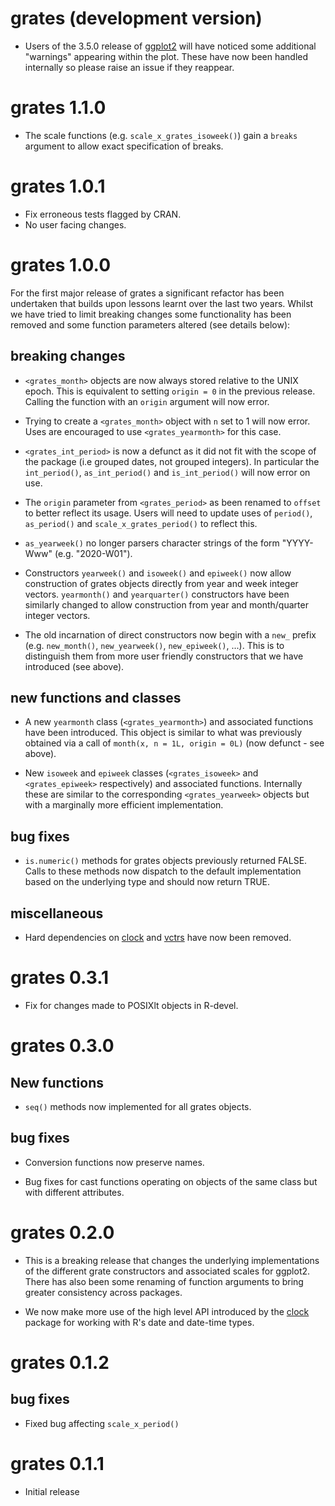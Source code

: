# grates (development version)

* Users of the 3.5.0 release of
  [ggplot2](https://CRAN.R-project.org/package=ggplot2) will have noticed some
  additional "warnings" appearing within the plot. These have now been handled
  internally so please raise an issue if they reappear.
  

# grates 1.1.0

* The scale functions (e.g. `scale_x_grates_isoweek()`) gain a `breaks`
  argument to allow exact specification of breaks.

# grates 1.0.1

* Fix erroneous tests flagged by CRAN.
* No user facing changes.

# grates 1.0.0

For the first major release of grates a significant refactor has been undertaken
that builds upon lessons learnt over the last two years. Whilst we have tried to
limit breaking changes some functionality has been removed and some function
parameters altered (see details below):

## breaking changes

* `<grates_month>` objects are now always stored relative to the UNIX epoch.
  This is equivalent to setting `origin = 0` in the previous release. Calling
  the function with an `origin` argument will now error.

* Trying to create a `<grates_month>` object with `n` set to 1 will now error.
  Uses are encouraged to use `<grates_yearmonth>` for this case.

* `<grates_int_period>` is now a defunct as it did not fit with the scope of the
  package (i.e grouped dates, not grouped integers). In particular the
  `int_period()`, `as_int_period()` and `is_int_period()` will now error on use.

* The `origin` parameter from `<grates_period>` as been renamed to `offset` to
  better reflect its usage. Users will need to update uses of `period()`,
  `as_period()` and `scale_x_grates_period()` to reflect this.
  
* `as_yearweek()` no longer parsers character strings of the form "YYYY-Www"
  (e.g. "2020-W01").
  
* Constructors `yearweek()` and `isoweek()` and `epiweek()` now
  allow construction of grates objects directly from year and week integer
  vectors. `yearmonth()` and `yearquarter()` constructors have been similarly
  changed to allow construction from year and month/quarter integer vectors.
  
* The old incarnation of direct constructors now begin with a `new_` prefix
  (e.g. `new_month()`, `new_yearweek()`, `new_epiweek()`, ...). This is to
  distinguish them from more user friendly constructors that we have introduced
  (see above).

## new functions and classes

* A new `yearmonth` class (`<grates_yearmonth>`) and associated functions have
  been introduced. This object is similar to what was previously obtained via a
  call of `month(x, n = 1L, origin = 0L)` (now defunct - see above).

* New `isoweek` and `epiweek` classes (`<grates_isoweek>` and
  `<grates_epiweek>` respectively) and associated functions. Internally these
  are similar to the corresponding `<grates_yearweek>` objects but with a
  marginally more efficient implementation.

## bug fixes

* `is.numeric()` methods for grates objects previously returned FALSE. Calls to
  these methods now dispatch to the default implementation based on the
  underlying type and should now return TRUE.

## miscellaneous

* Hard dependencies on [clock](https://CRAN.R-project.org/package=clock) and
  [vctrs](https://CRAN.R-project.org/package=vctrs) have now been removed.


# grates 0.3.1

* Fix for changes made to POSIXlt objects in R-devel.

# grates 0.3.0

## New functions

* `seq()` methods now implemented for all grates objects.

## bug fixes

* Conversion functions now preserve names.

* Bug fixes for cast functions operating on objects of the same class but
  with different attributes.

# grates 0.2.0

* This is a breaking release that changes the underlying implementations of the
  different grate constructors and associated scales for ggplot2. There has also
  been some renaming of function arguments to bring greater consistency across
  packages.

* We now make more use of the high level API introduced by the 
  [clock](https://CRAN.R-project.org/package=clock) package for working with
  R's date and date-time types.

# grates 0.1.2

## bug fixes

* Fixed bug affecting `scale_x_period()`

# grates 0.1.1

* Initial release
